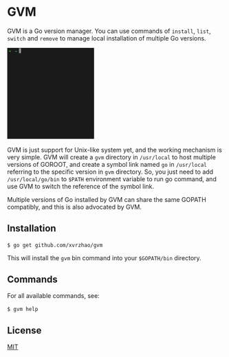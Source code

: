 # GVM

GVM is a Go version manager. You can use commands of `install`, `list`, `switch` and `remove` to 
manage local installation of multiple Go versions.

<img src="usage.gif" alt="usage" width="40%" height="40%" />

GVM is just support for Unix-like system yet, and the working mechanism is very simple. 
GVM will create a `gvm` directory in `/usr/local` to host multiple versions of GOROOT, 
and create a symbol link named `go` in `/usr/local` referring to the specific version in `gvm` directory. 
So, you just need to add `/usr/local/go/bin` to `$PATH` environment variable to run go command, 
and use GVM to switch the reference of the symbol link.

Multiple versions of Go installed by GVM can share the same GOPATH compatibly, and this is also advocated by GVM.

## Installation

```
$ go get github.com/xvrzhao/gvm
```

This will install the `gvm` bin command into your `$GOPATH/bin` directory.

## Commands

For all available commands, see:

```
$ gvm help
```

## License

[MIT](./LICENSE)